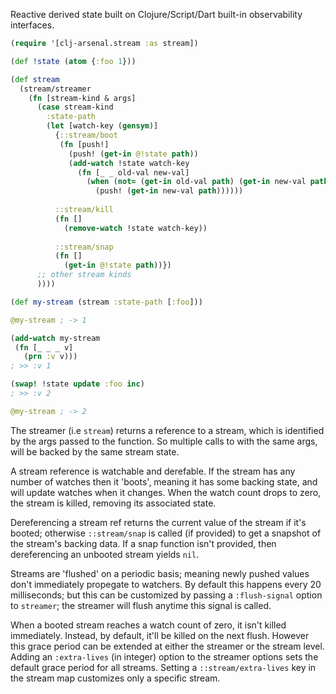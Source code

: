 Reactive derived state built on Clojure/Script/Dart built-in
observability interfaces.

```clojure
(require '[clj-arsenal.stream :as stream])

(def !state (atom {:foo 1}))

(def stream
  (stream/streamer
    (fn [stream-kind & args]
      (case stream-kind
        :state-path
        (let [watch-key (gensym)]
          {::stream/boot
           (fn [push!]
             (push! (get-in @!state path))
             (add-watch !state watch-key
               (fn [_ _ old-val new-val]
                 (when (not= (get-in old-val path) (get-in new-val path))
                   (push! (get-in new-val path))))))
          
          ::stream/kill
          (fn []
            (remove-watch !state watch-key))
          
          ::stream/snap
          (fn []
            (get-in @!state path))})
      ;; other stream kinds
      ))))

(def my-stream (stream :state-path [:foo]))

@my-stream ; -> 1

(add-watch my-stream
 (fn [_ _ _ v]
   (prn :v v)))
; >> :v 1

(swap! !state update :foo inc)
; >> :v 2

@my-stream ; -> 2
```

The streamer (i.e `stream`) returns a reference to a stream, which
is identified by the args passed to the function.  So multiple calls
to with the same args, will be backed by the same stream state.

A stream reference is watchable and derefable.  If the stream has any
number of watches then it 'boots', meaning it has some backing state,
and will update watches when it changes.  When the watch count drops
to zero, the stream is killed, removing its associated state.

Dereferencing a stream ref returns the current value of the stream
if it's booted; otherwise `::stream/snap` is called (if provided)
to get a snapshot of the stream's backing data.  If a snap function
isn't provided, then dereferencing an unbooted stream yields `nil`.

Streams are 'flushed' on a periodic basis; meaning newly pushed
values don't immediately propegate to watchers.  By default this
happens every 20 milliseconds; but this can be customized by
passing a `:flush-signal` option to `streamer`; the streamer will
flush anytime this signal is called.

When a booted stream reaches a watch count of zero, it isn't killed
immediately.  Instead, by default, it'll be killed on the next flush.
However this grace period can be extended at either the streamer or
the stream level.  Adding an `:extra-lives` (in integer) option to
the streamer options sets the default grace period for all streams.
Setting a `::stream/extra-lives` key in the stream map customizes
only a specific stream.
